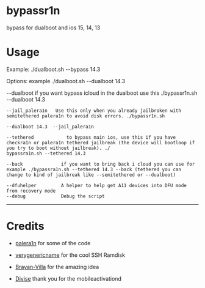 # bypassr1n
bypass for dualboot and ios 15, 14, 13

# Usage

Example: ./dualboot.sh --bypass 14.3 

Options: example ./dualboot.sh --dualboot 14.3 

   --dualboot          if you want bypass icloud in the dualboot use this ./bypassr1n.sh --dualboot 14.3
   
    --jail_palera1n   Use this only when you already jailbroken with semitethered palera1n to avoid disk errors. ./bypassr1n.sh 
    
    --dualboot 14.3  --jail_palera1n 
    
    --tethered            to bypass main ios, use this if you have checkra1n or palera1n tethered jailbreak (the device will bootloop if you try to boot without jailbreak). ./
    bypassra1n.sh --tethered 14.3

    --back              if you want to bring back i cloud you can use for example ./bypassra1n.sh --tethered 14.3 --back (tethered you can change to kind of jailbreak like --semitethered or --dualboot)

    --dfuhelper         A helper to help get A11 devices into DFU mode from recovery mode
    --debug             Debug the script

_ _ _



# Credits

- [palera1n](https://github.com/palera1n) for some of the code

- [verygenericname](https://github.com/verygenericname) for the cool SSH Ramdisk

- [Brayan-Villa](https://github.com/Brayan-Villa/iOS15-Bypass-Hello) for the amazing idea

- [Divise](https://github.com/MatthewPierson/Divise) thank you for the mobileactivationd


